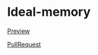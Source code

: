 # Ideal-memory

 [Preview](https://github.com/YevgeniyLeonienkov/Ideal-memory)
 
 [PullRequest](https://github.com/YevgeniyLeonienkov/Ideal-memory/blob/master/README.md)